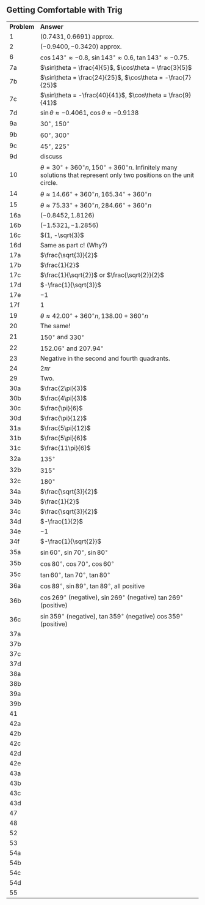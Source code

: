 

## Getting Comfortable with Trig


|||
|-------|------|
|**Problem**|**Answer**|
1|$(0.7431,0.6691)$ approx.
2|$(-0.9400, -0.3420)$ approx. 
6|$\cos143^\circ \approx -0.8$, $\sin143^\circ \approx 0.6$, $\tan143^\circ \approx -0.75$.
7a|$\sin\theta = \frac{4}{5}$, $\cos\theta = \frac{3}{5}$
7b|$\sin\theta = \frac{24}{25}$, $\cos\theta = -\frac{7}{25}$
7c|$\sin\theta = -\frac{40}{41}$, $\cos\theta = \frac{9}{41}$
7d|$\sin\theta \approx -0.4061$, $\cos\theta \approx -0.9138$
9a|$30^\circ$, $150^\circ$
9b|$60^\circ$, $300^\circ$
9c|$45^\circ$, $225^\circ$
9d|discuss
10|$\theta = 30^\circ + 360^\circ n, 150^\circ + 360^\circ n$.  Infinitely many solutions that represent only two positions on the unit circle.
14|$\theta \approx 14.66^\circ + 360^\circ n, 165.34^\circ + 360^\circ n$
15|$\theta \approx 75.33^\circ + 360^\circ n, 284.66^\circ + 360^\circ n$
16a|$(-0.8452, 1.8126)$
16b|$(-1.5321,-1.2856)$
16c|$(1, -\sqrt{3}$
16d|Same as part c! (Why?)
17a|$\frac{\sqrt{3}}{2}$
17b|$\frac{1}{2}$
17c|$\frac{1}{\sqrt{2}}$ or $\frac{\sqrt{2}}{2}$
17d|$-\frac{1}{\sqrt{3}}$
17e|$-1$
17f|$1$
19|$\theta \approx 42.00^\circ + 360^\circ n, 138.00 + 360^\circ n$
20|The same!
21|$150^\circ$ and $330^\circ$
22|$152.06^\circ$ and $207.94^\circ$
23|Negative in the second and fourth quadrants.
24|$2\pi r$
29|Two.
30a|$\frac{2\pi}{3}$
30b|$\frac{4\pi}{3}$
30c|$\frac{\pi}{6}$
30d|$\frac{\pi}{12}$
31a|$\frac{5\pi}{12}$
31b|$\frac{5\pi}{6}$
31c|$\frac{11\pi}{6}$
32a|$135^\circ$
32b|$315^\circ$
32c|$180^\circ$
34a|$\frac{\sqrt{3}}{2}$
34b|$\frac{1}{2}$
34c|$\frac{\sqrt{3}}{2}$
34d|$-\frac{1}{2}$
34e|$-1$
34f|$-\frac{1}{\sqrt{2}}$
35a|$\sin 60^\circ$, $\sin 70^\circ$, $\sin 80^\circ$
35b|$\cos 80^\circ$, $\cos 70^\circ$, $\cos 60^\circ$
35c|$\tan 60^\circ$, $\tan 70^\circ$, $\tan 80^\circ$
36a|$\cos 89^\circ$, $\sin 89^\circ$, $\tan 89^\circ$, all positive
36b|$\cos 269^\circ$ (negative), $\sin 269^\circ$ (negative) $\tan 269^\circ$ (positive)
36c|$\sin 359^\circ$ (negative), $\tan 359^\circ$ (negative) $\cos 359^\circ$ (positive)
37a|
37b|
37c|
37d|
38a|
38b|
39a|
39b|
41|
42a|
42b|
42c|
42d|
42e|
43a|
43b|
43c|
43d|
47|
48|
52|
53|
54a|
54b|
54c|
54d|
55|




